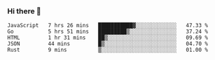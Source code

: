 ### Hi there 👋

<!--
**KLXLjun/KLXLjun** is a ✨ _special_ ✨ repository because its `README.md` (this file) appears on your GitHub profile.

Here are some ideas to get you started:

- 🔭 I’m currently working on ...
- 🌱 I’m currently learning ...
- 👯 I’m looking to collaborate on ...
- 🤔 I’m looking for help with ...
- 💬 Ask me about ...
- 📫 How to reach me: ...
- 😄 Pronouns: ...
- ⚡ Fun fact: ...
-->

<!--START_SECTION:waka-->
```text
JavaScript   7 hrs 26 mins   ███████████▓░░░░░░░░░░░░░   47.33 % 
Go           5 hrs 51 mins   █████████▒░░░░░░░░░░░░░░░   37.24 % 
HTML         1 hr 31 mins    ██▒░░░░░░░░░░░░░░░░░░░░░░   09.69 % 
JSON         44 mins         █▒░░░░░░░░░░░░░░░░░░░░░░░   04.70 % 
Rust         9 mins          ▒░░░░░░░░░░░░░░░░░░░░░░░░   01.00 % 
```
<!--END_SECTION:waka-->
